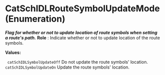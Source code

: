 # CatSchIDLRouteSymbolUpdateMode (Enumeration)

**_Flag for whether or not to update location of route symbols when setting a route's path._**
**Role** : Indicate whether or not to update location of the route symbols.

**Values:**

` catSchIDLSymbolUpdateOff`      Do not update the route symbols' location.
` catSchIDLSymbolUpdateOn`      Update the route symbols' location.